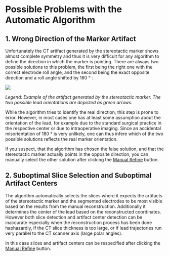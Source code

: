# Possible Problems with the Automatic Algorithm

## 1. Wrong Direction of the Marker Artifact

Unfortunately the CT artifact generated by the stereotactic marker shows almost complete symmetry and thus it is very difficult for any algorithm to define the direction in which the marker is pointing. There are always two possible solutions to this problem, the first being the right one with the correct electrode roll angle, and the second being the exact opposite direction and a roll angle shifted by 180 ° :

![](https://gblobscdn.gitbook.com/assets%2F-LXNx2zMX4PuhHEzaST6%2F-LXNx5sod0JotQELyxmJ%2F-LXNx74laCT9ElzL4vpt%2Fmarker2.png?alt=media)

_Legend: Example of the artifact generated by the stereotactic marker. The two possible lead orientations are depicted as green arrows._

While the algorithm tries to identify the real direction, this step is prone to error. However, in most cases one has at least some assumption about the orientation of the lead, for example due to the standard surgical practice in the respective center or due to intraoperative imaging. Since an accidental misorientation of 180 ° is very unlikely, one can thus infere which of the two possible solutions reflects the real marker orientation.

If you suspect, that the algorithm has chosen the false solution, and that the stereotactic marker actually points in the opposite direction, you can manually select the other solution after clicking the [Manual Refine](broken-reference) button.

## 2. Suboptimal Slice Selection and Suboptimal Artifact Centers

The algorithm automatically selects the slices where it expects the artifacts of the stereotactic marker and the segmented electrodes to be most visible based on the results from the manual reconstruction. Additionally it determines the center of the lead based on the reconstructed coordinates. However both slice detection and artifact center detection can be inaccurate especially when the reconstruction process has been done haphazardly, if the CT slice thickness is too large, or if lead trajectories run very parallel to the CT scanner axis (large polar angles).

In this case slices and artifact centers can be respecified after clicking the [Manual Refine](broken-reference) button.
